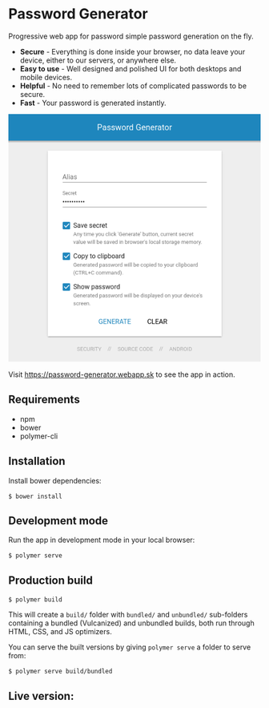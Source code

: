 # Password Generator

Progressive web app for password simple password generation on the fly.

- **Secure** - Everything is done inside your browser, no data leave your device, either to our servers, or anywhere else.
- **Easy to use** - Well designed and polished UI for both desktops and mobile devices.
- **Helpful** - No need to remember lots of complicated passwords to be secure.
- **Fast** - Your password is generated instantly.

![Password Generator - Desktop layout](docs/screenshot.png) 

Visit https://password-generator.webapp.sk to see the app in action.

## Requirements

- npm
- bower
- polymer-cli

## Installation

Install bower dependencies:

    $ bower install

## Development mode

Run the app in development mode in your local browser:

```
$ polymer serve
```

## Production build

```
$ polymer build
```

This will create a `build/` folder with `bundled/` and `unbundled/` sub-folders containing a bundled (Vulcanized) and unbundled builds, both run through HTML, CSS, and JS optimizers.

You can serve the built versions by giving `polymer serve` a folder to serve from:

```
$ polymer serve build/bundled
```

## Live version:


